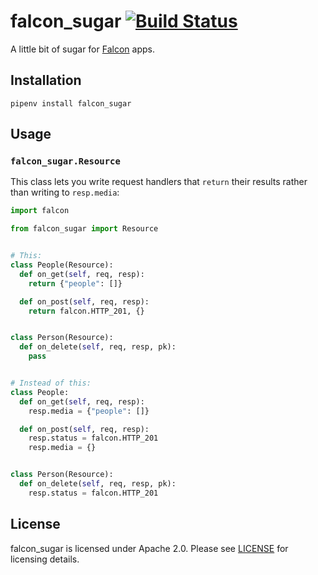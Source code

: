 # falcon_sugar [![Build Status](https://travis-ci.org/Bogdanp/falcon_sugar.svg?branch=master)](https://travis-ci.org/Bogdanp/falcon_sugar)

A little bit of sugar for [Falcon] apps.


## Installation

    pipenv install falcon_sugar


## Usage

### `falcon_sugar.Resource`

This class lets you write request handlers that `return` their results
rather than writing to `resp.media`:

``` python
import falcon

from falcon_sugar import Resource


# This:
class People(Resource):
  def on_get(self, req, resp):
    return {"people": []}

  def on_post(self, req, resp):
    return falcon.HTTP_201, {}


class Person(Resource):
  def on_delete(self, req, resp, pk):
    pass


# Instead of this:
class People:
  def on_get(self, req, resp):
    resp.media = {"people": []}

  def on_post(self, req, resp):
    resp.status = falcon.HTTP_201
    resp.media = {}


class Person(Resource):
  def on_delete(self, req, resp, pk):
    resp.status = falcon.HTTP_201
```


## License

falcon_sugar is licensed under Apache 2.0.  Please see
[LICENSE] for licensing details.


[Falcon]: https://falconframework.org
[LICENSE]: https://github.com/Bogdanp/falcon_sugar/blob/master/LICENSE
